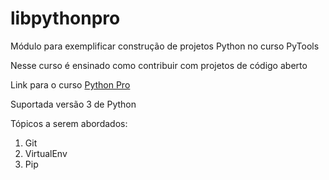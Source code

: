 # libpythonpro
Módulo para exemplificar construção de projetos Python no curso PyTools

Nesse curso é ensinado como contribuir com projetos de código aberto

Link para o curso [Python Pro](https://www.python.pro.br)

Suportada versão 3 de Python

Tópicos a serem abordados:
1. Git 
2. VirtualEnv
3. Pip

